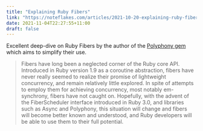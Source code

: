 ```yaml
---
title: "Explaining Ruby Fibers"
link: "https://noteflakes.com/articles/2021-10-20-explaining-ruby-fibers"
date: 2021-11-04T22:27:55+11:00
draft: false
---
```


Excellent deep-dive on Ruby Fibers by the author of the [Polyphony gem](https://digital-fabric.github.io/polyphony/) which aims to simplify their use.

> Fibers have long been a neglected corner of the Ruby core API. Introduced in Ruby version 1.9 as a coroutine abstraction, fibers have never really seemed to realize their promise of lightweight concurrency, and remain relatively little explored. In spite of attempts to employ them for achieving concurrency, most notably em-synchrony, fibers have not caught on. Hopefully, with the advent of the FiberScheduler interface introduced in Ruby 3.0, and libraries such as Async and Polyphony, this situation will change and fibers will become better known and understood, and Ruby developers will be able to use them to their full potential.
